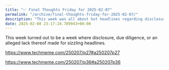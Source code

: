 ```yaml
---
title: "✅ Final Thoughts Friday for 2025-02-07"
permalink: "/archive/final-thoughts-friday-for-2025-02-07/"
description: "This week was all about hot headlines regarding disclosure and due diligence controversies."
date: 2025-02-08 23:17:24.789943+00:00
---
```


<!-- buttondown-editor-mode: fancy --><p>This week turned out to be a week where disclosure, due diligence, or an alleged lack thereof made for sizzling headlines.</p><p><a target="_blank" rel="noopener noreferrer nofollow" href="https://www.techmeme.com/250207/p27#a250207p27">https://www.techmeme.com/250207/p27#a250207p27</a></p><p><a target="_blank" rel="noopener noreferrer nofollow" href="https://www.techmeme.com/250207/p36#a250207p36">https://www.techmeme.com/250207/p36#a250207p36</a></p>
